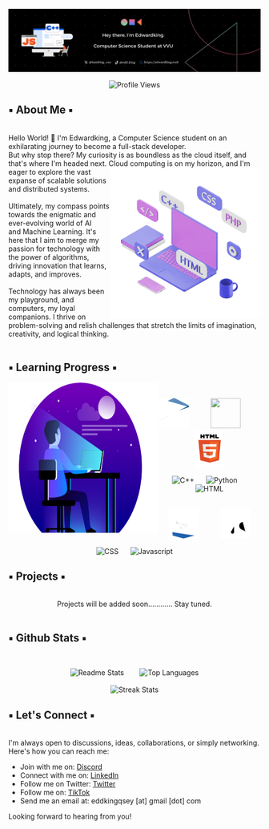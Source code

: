 ![Banner](assets/GithubREADMEBanner.png)
<div align="center">
  
![Profile Views](https://komarev.com/ghpvc/?username=Eddking-QS&color=blue&style=flat-square&label=PROFILE+VIEWS)
</div>

## ▪️ About Me ▪️ 
</br>
Hello World! 👋 I'm Edwardking, a Computer Science student on an exhilarating journey to become a full-stack developer. </br>
But why stop there? My curiosity is as boundless as the cloud itself, and that's where I'm headed next. Cloud <img src="assets/setup.gif" height="300" width="300" align = "right">
computing is on my horizon, and I'm eager to explore the vast expanse of scalable solutions and distributed systems. </br>
</br>
Ultimately, my compass points towards the enigmatic and ever-evolving world of AI </br> and Machine Learning. 
  It's here that I aim to merge my passion for technology with</br> the power of algorithms, driving innovation that learns, adapts, and improves.</br>
  </br>
  Technology has always been my playground, and computers, my loyal companions. I thrive on problem-solving and relish challenges that stretch the limits of imagination, creativity, and logical thinking.
  </br>
  </br>

  ## ▪️ Learning Progress ▪️ 
 
  <img src="assets/Dev1.png" height="300" width="300" align = "left"> 
  </br>
  <div align="center">
        <p float="left"> 
            <img src="assets/C.gif" height="60" width="60" /> &nbsp;&nbsp;&nbsp;&nbsp;&nbsp;&nbsp;&nbsp;&nbsp;&nbsp;
            <img src="assets/Python.gif" height="60" width="60" /> &nbsp;&nbsp;&nbsp;&nbsp;&nbsp;&nbsp;&nbsp;&nbsp;&nbsp;
            <img src="assets/Html.gif" height="75" width="60" />
        </p>
  
![C++](https://progress-bar.dev/35) &nbsp;&nbsp;&nbsp;&nbsp; ![Python](https://progress-bar.dev/40) &nbsp;&nbsp;&nbsp;&nbsp; ![HTML](https://progress-bar.dev/60) </br> </br>

 <p float="left"> 
      <img src="assets/CSS2.gif" height="60" width="60" /> &nbsp;&nbsp;&nbsp;&nbsp;&nbsp;&nbsp;&nbsp;&nbsp;&nbsp;
      <img src="assets/Javascript3.gif" height="60" width="60" />
 </p>
 
  ![CSS](https://progress-bar.dev/30) &nbsp;&nbsp;&nbsp;&nbsp; ![Javascript](https://progress-bar.dev/2) </br>

  </div>

  ## ▪️ Projects ▪️

  <div align="center">
    </br>
    Projects will be added soon............ Stay tuned. 
  </div>
  
  </br> 

  ## ▪️ Github Stats ▪️
  </br>

  <div align="center"> 
    
  ![Readme Stats](https://github-readme-stats.vercel.app/api?username=Eddking-QS&count_private=true&theme=tokyonight&showicons=true)
  &nbsp;&nbsp;&nbsp;&nbsp;&nbsp;&nbsp;
  ![Top Languages](https://github-readme-stats.vercel.app/api/top-langs/?username=Eddking-QS&langs_count=5&theme=tokyonight)
  </br>
  </br> 
  ![Streak Stats](https://github-readme-streak-stats.herokuapp.com/?user=Eddking-QS&theme=tokyonight)
  </br>

  </div> 

  ## ▪️ Let's Connect ▪️ 
  </br> 
I'm always open to discussions, ideas, collaborations, or simply networking. Here's how you can reach me:

- Join with me on: <a href="https://discord.gg/yourInviteLink">Discord</a>
- Connect with me on: <a href="https://www.linkedin.com/in/edwardking-quintin-sey-b2088430b/">LinkedIn</a>
- Follow me on Twitter: <a href="https://twitter.com/IamKing_exe">Twitter</a>
- Follow me on:  <a href="https://www.tiktok.com/@edd..king">TikTok</a>
- Send me an email at: eddkingqsey [at] gmail [dot] com

Looking forward to hearing from you!
  
  
  

